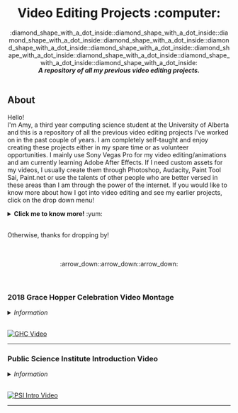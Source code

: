 <h1 align = "center"> Video Editing Projects :computer: </h1> 

<div align="center">
  :diamond_shape_with_a_dot_inside::diamond_shape_with_a_dot_inside::diamond_shape_with_a_dot_inside::diamond_shape_with_a_dot_inside::diamond_shape_with_a_dot_inside::diamond_shape_with_a_dot_inside::diamond_shape_with_a_dot_inside::diamond_shape_with_a_dot_inside::diamond_shape_with_a_dot_inside::diamond_shape_with_a_dot_inside:

</div>

<div align="center">
  <b> <i> A repository of all my previous video editing projects. </i> </b> 
</div>

<br />

## About

Hello! <br />
I'm Amy, a third year computing science student at the University of Alberta and this is a repository of all the previous video editing projects I've worked on in the past couple of years. I am completely self-taught and enjoy creating these projects either in my spare time or as volunteer opportunities. I mainly use Sony Vegas Pro for my video editing/animations and am currently learning Adobe After Effects. If I need custom assets for my videos, I usually create them through Photoshop, Audacity, Paint Tool Sai, Paint.net or use the talents of other people who are better versed in these areas than I am through the power of the internet. If you would like to know more about how I got into video editing and see my earlier projects, click on the drop down menu! 

<details>
  <summary> <b>Click me to know more!</b> :yum: </summary>
<br />
Hello.
</details>

<br />

Otherwise, thanks for dropping by!

<br />
<br />

<div align = "center">
  :arrow_down::arrow_down::arrow_down:
</div> 

<br />
<br />

### 2018 Grace Hopper Celebration Video Montage

<details> 
  <summary> <i> Information </i> </summary>
  <br />
  
| Date Published | Affiliation | Program(s) Used | Hours Needed |
| :---: | :---: | :---: | :---: |
| 4 Oct, 2018 | [Ada's Team](http://adasteam.ca "Ada's Team Website") | Vegas Pro 11 | 10 | 

<br />

This video was created as a recap of the events that occurred at the 2018 [Grace Hopper Celebration](https://ghc.anitab.org "GHC Homepage") conference in Houston, Texas. Ada's Team (a student group at the University of Alberta focused on promoting diversity) was able to fund 9 students to go to this conference and this video was used to showcase to the sponsors a little snippet of the event and what they were funding along with being a promotional video for students to attend next year. The video was accompanied by a presentation of the participants sharing their personal experineces on how attending the event impacted their lives. 

</details>

<br />

[![GHC Video](https://i.imgur.com/6DIHJrP.png)](https://www.youtube.com/watch?v=ciyMuBmTeGY "GHC Video")

---

### Public Science Institute Introduction Video

<details> 
  <summary> <i> Information </i> </summary>
  <br />
  
| Date Published | Affiliation | Program(s) Used | Hours Needed |
| :---: | :---: | :---: | :---: |
| 26 Oct, 2017 | [PSI](http://www.publicscienceinstitute.org) | Vegas Pro 11 | 20 | 

<br />

This video was created as an introductory video for the Public Science Institute (NGO aimed at promoting science). The video outlines what the Public Science Institute (PSI) is along with what they do and serves the purpose of being the first line of contact between the public and the PSI group - the video is used during presentations to schools, events and can be seen on the homepage of their website.   

</details>

<br />

[![PSI Intro Video](https://i.imgur.com/0PbO9fQ.png)](https://www.youtube.com/watch?v=qgdc-EEoGFo "PSI Intro Video")

---


